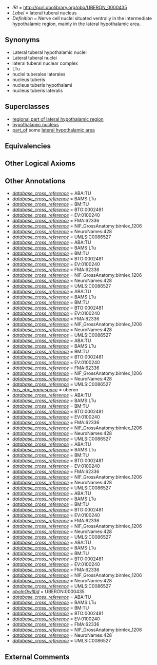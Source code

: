  * *IRI* = http://purl.obolibrary.org/obo/UBERON_0000435
 * *Label* = lateral tuberal nucleus
 * *Definition* = Nerve cell nuclei situated ventrally in the intermediate hypothalamic region, mainly in the lateral hypothalamic area.

## Synonyms

 * Lateral tuberal hypothalamic nuclei
 * Lateral tuberal nuclei
 * lateral tuberal nuclear complex
 * LTu
 * nuclei tuberales laterales
 * nucleus tuberis
 * nucleus tuberis hypothalami
 * nucleus tuberis lateralis

## Superclasses

 * [regional part of lateral hypothalamic region](../../UBERON/85/UBERON_0002785.md)
 * [hypothalamic nucleus](../../UBERON/68/UBERON_0006568.md)
 * [part_of](../../BFO/50/BFO_0000050.md) some [lateral hypothalamic area](../../UBERON/30/UBERON_0002430.md)

## Equivalencies


## Other Logical Axioms


## Other Annotations

 * *[database_cross_reference](../../ef/oboInOwl#hasDbXref.md)* = ABA:TU
 * *[database_cross_reference](../../ef/oboInOwl#hasDbXref.md)* = BAMS:LTu
 * *[database_cross_reference](../../ef/oboInOwl#hasDbXref.md)* = BM:TU
 * *[database_cross_reference](../../ef/oboInOwl#hasDbXref.md)* = BTO:0002481
 * *[database_cross_reference](../../ef/oboInOwl#hasDbXref.md)* = EV:0100240
 * *[database_cross_reference](../../ef/oboInOwl#hasDbXref.md)* = FMA:62336
 * *[database_cross_reference](../../ef/oboInOwl#hasDbXref.md)* = NIF_GrossAnatomy:birnlex_1206
 * *[database_cross_reference](../../ef/oboInOwl#hasDbXref.md)* = NeuroNames:428
 * *[database_cross_reference](../../ef/oboInOwl#hasDbXref.md)* = UMLS:C0086527
 * *[database_cross_reference](../../ef/oboInOwl#hasDbXref.md)* = ABA:TU
 * *[database_cross_reference](../../ef/oboInOwl#hasDbXref.md)* = BAMS:LTu
 * *[database_cross_reference](../../ef/oboInOwl#hasDbXref.md)* = BM:TU
 * *[database_cross_reference](../../ef/oboInOwl#hasDbXref.md)* = BTO:0002481
 * *[database_cross_reference](../../ef/oboInOwl#hasDbXref.md)* = EV:0100240
 * *[database_cross_reference](../../ef/oboInOwl#hasDbXref.md)* = FMA:62336
 * *[database_cross_reference](../../ef/oboInOwl#hasDbXref.md)* = NIF_GrossAnatomy:birnlex_1206
 * *[database_cross_reference](../../ef/oboInOwl#hasDbXref.md)* = NeuroNames:428
 * *[database_cross_reference](../../ef/oboInOwl#hasDbXref.md)* = UMLS:C0086527
 * *[database_cross_reference](../../ef/oboInOwl#hasDbXref.md)* = ABA:TU
 * *[database_cross_reference](../../ef/oboInOwl#hasDbXref.md)* = BAMS:LTu
 * *[database_cross_reference](../../ef/oboInOwl#hasDbXref.md)* = BM:TU
 * *[database_cross_reference](../../ef/oboInOwl#hasDbXref.md)* = BTO:0002481
 * *[database_cross_reference](../../ef/oboInOwl#hasDbXref.md)* = EV:0100240
 * *[database_cross_reference](../../ef/oboInOwl#hasDbXref.md)* = FMA:62336
 * *[database_cross_reference](../../ef/oboInOwl#hasDbXref.md)* = NIF_GrossAnatomy:birnlex_1206
 * *[database_cross_reference](../../ef/oboInOwl#hasDbXref.md)* = NeuroNames:428
 * *[database_cross_reference](../../ef/oboInOwl#hasDbXref.md)* = UMLS:C0086527
 * *[database_cross_reference](../../ef/oboInOwl#hasDbXref.md)* = ABA:TU
 * *[database_cross_reference](../../ef/oboInOwl#hasDbXref.md)* = BAMS:LTu
 * *[database_cross_reference](../../ef/oboInOwl#hasDbXref.md)* = BM:TU
 * *[database_cross_reference](../../ef/oboInOwl#hasDbXref.md)* = BTO:0002481
 * *[database_cross_reference](../../ef/oboInOwl#hasDbXref.md)* = EV:0100240
 * *[database_cross_reference](../../ef/oboInOwl#hasDbXref.md)* = FMA:62336
 * *[database_cross_reference](../../ef/oboInOwl#hasDbXref.md)* = NIF_GrossAnatomy:birnlex_1206
 * *[database_cross_reference](../../ef/oboInOwl#hasDbXref.md)* = NeuroNames:428
 * *[database_cross_reference](../../ef/oboInOwl#hasDbXref.md)* = UMLS:C0086527
 * *[has_obo_namespace](../../ce/oboInOwl#hasOBONamespace.md)* = uberon
 * *[database_cross_reference](../../ef/oboInOwl#hasDbXref.md)* = ABA:TU
 * *[database_cross_reference](../../ef/oboInOwl#hasDbXref.md)* = BAMS:LTu
 * *[database_cross_reference](../../ef/oboInOwl#hasDbXref.md)* = BM:TU
 * *[database_cross_reference](../../ef/oboInOwl#hasDbXref.md)* = BTO:0002481
 * *[database_cross_reference](../../ef/oboInOwl#hasDbXref.md)* = EV:0100240
 * *[database_cross_reference](../../ef/oboInOwl#hasDbXref.md)* = FMA:62336
 * *[database_cross_reference](../../ef/oboInOwl#hasDbXref.md)* = NIF_GrossAnatomy:birnlex_1206
 * *[database_cross_reference](../../ef/oboInOwl#hasDbXref.md)* = NeuroNames:428
 * *[database_cross_reference](../../ef/oboInOwl#hasDbXref.md)* = UMLS:C0086527
 * *[database_cross_reference](../../ef/oboInOwl#hasDbXref.md)* = ABA:TU
 * *[database_cross_reference](../../ef/oboInOwl#hasDbXref.md)* = BAMS:LTu
 * *[database_cross_reference](../../ef/oboInOwl#hasDbXref.md)* = BM:TU
 * *[database_cross_reference](../../ef/oboInOwl#hasDbXref.md)* = BTO:0002481
 * *[database_cross_reference](../../ef/oboInOwl#hasDbXref.md)* = EV:0100240
 * *[database_cross_reference](../../ef/oboInOwl#hasDbXref.md)* = FMA:62336
 * *[database_cross_reference](../../ef/oboInOwl#hasDbXref.md)* = NIF_GrossAnatomy:birnlex_1206
 * *[database_cross_reference](../../ef/oboInOwl#hasDbXref.md)* = NeuroNames:428
 * *[database_cross_reference](../../ef/oboInOwl#hasDbXref.md)* = UMLS:C0086527
 * *[database_cross_reference](../../ef/oboInOwl#hasDbXref.md)* = ABA:TU
 * *[database_cross_reference](../../ef/oboInOwl#hasDbXref.md)* = BAMS:LTu
 * *[database_cross_reference](../../ef/oboInOwl#hasDbXref.md)* = BM:TU
 * *[database_cross_reference](../../ef/oboInOwl#hasDbXref.md)* = BTO:0002481
 * *[database_cross_reference](../../ef/oboInOwl#hasDbXref.md)* = EV:0100240
 * *[database_cross_reference](../../ef/oboInOwl#hasDbXref.md)* = FMA:62336
 * *[database_cross_reference](../../ef/oboInOwl#hasDbXref.md)* = NIF_GrossAnatomy:birnlex_1206
 * *[database_cross_reference](../../ef/oboInOwl#hasDbXref.md)* = NeuroNames:428
 * *[database_cross_reference](../../ef/oboInOwl#hasDbXref.md)* = UMLS:C0086527
 * *[database_cross_reference](../../ef/oboInOwl#hasDbXref.md)* = ABA:TU
 * *[database_cross_reference](../../ef/oboInOwl#hasDbXref.md)* = BAMS:LTu
 * *[database_cross_reference](../../ef/oboInOwl#hasDbXref.md)* = BM:TU
 * *[database_cross_reference](../../ef/oboInOwl#hasDbXref.md)* = BTO:0002481
 * *[database_cross_reference](../../ef/oboInOwl#hasDbXref.md)* = EV:0100240
 * *[database_cross_reference](../../ef/oboInOwl#hasDbXref.md)* = FMA:62336
 * *[database_cross_reference](../../ef/oboInOwl#hasDbXref.md)* = NIF_GrossAnatomy:birnlex_1206
 * *[database_cross_reference](../../ef/oboInOwl#hasDbXref.md)* = NeuroNames:428
 * *[database_cross_reference](../../ef/oboInOwl#hasDbXref.md)* = UMLS:C0086527
 * *[oboInOwl#id](../../id/oboInOwl#id.md)* = UBERON:0000435
 * *[database_cross_reference](../../ef/oboInOwl#hasDbXref.md)* = ABA:TU
 * *[database_cross_reference](../../ef/oboInOwl#hasDbXref.md)* = BAMS:LTu
 * *[database_cross_reference](../../ef/oboInOwl#hasDbXref.md)* = BM:TU
 * *[database_cross_reference](../../ef/oboInOwl#hasDbXref.md)* = BTO:0002481
 * *[database_cross_reference](../../ef/oboInOwl#hasDbXref.md)* = EV:0100240
 * *[database_cross_reference](../../ef/oboInOwl#hasDbXref.md)* = FMA:62336
 * *[database_cross_reference](../../ef/oboInOwl#hasDbXref.md)* = NIF_GrossAnatomy:birnlex_1206
 * *[database_cross_reference](../../ef/oboInOwl#hasDbXref.md)* = NeuroNames:428
 * *[database_cross_reference](../../ef/oboInOwl#hasDbXref.md)* = UMLS:C0086527

## External Comments

